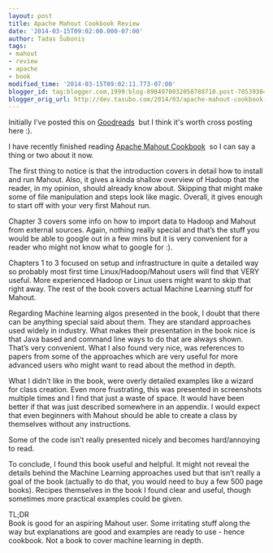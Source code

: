 ```yaml
---
layout: post
title: Apache Mahout Cookbook Review
date: '2014-03-15T09:02:00.000-07:00'
author: Tadas Šubonis
tags:
- mahout
- review
- apache
- book
modified_time: '2014-03-15T09:02:11.773-07:00'
blogger_id: tag:blogger.com,1999:blog-8984970032050788710.post-7853930405521766767
blogger_orig_url: http://dev.tasubo.com/2014/03/apache-mahout-cookbook-review.html
---
```

Initially I've posted this on [Goodreads](https://www.goodreads.com/review/show/850675406)
 but I think it's worth cross posting here :).


I have recently finished reading [Apache Mahout Cookbook](http://bit.ly/KmwfX3) 
 so I can say a thing or two about it now.  

The first thing to notice is that the introduction covers in detail how to
 install and run Mahout. Also, it gives a kinda shallow overview of Hadoop
  that the reader, in my opinion, should already know about. Skipping that might make some of file manipulation 
  and steps look like magic. Overall, it gives enough to start off with your very first Mahout run.  

Chapter 3 covers some info on how to import data to Hadoop and Mahout from
 external sources. Again, nothing really special and that’s the stuff you would be able to google out in a 
 few mins but it is very convenient for a reader who might not know what to google for :).  

Chapters 1 to 3 focused on setup and infrastructure in quite a detailed way so probably most 
first time Linux/Hadoop/Mahout users will find that VERY useful. More experienced Hadoop or Linux users 
might want to skip that right away. The rest of the book covers actual Machine Learning stuff for Mahout.  

Regarding Machine learning algos presented in the book, I doubt that there can be anything 
special said about them. They are standard approaches used widely in industry. What makes their 
presentation in the book nice is that Java based and command line ways to do that are always shown. 
That’s very convenient. What I also found very nice, was references to papers from some of the approaches 
which are very useful for more advanced users who might want to read about the method in depth.  

What I didn’t like in the book, were overly detailed examples like a wizard for class creation. Even more 
frustrating, this was presented in screenshots multiple times and I find that just a waste of space. It would 
have been better if that was just described somewhere in an appendix. I would expect that even beginners with 
Mahout should be able to create a class by themselves without any instructions.  

Some of the code isn’t really presented nicely and becomes hard/annoying to read.  

To conclude, I found this book useful and helpful. It might not reveal the details behind 
the Machine Learning approaches used but that isn’t really a goal of the book (actually to do that, you would need 
to buy a few 500 page books). Recipes themselves in the book I found clear and useful, 
though sometimes more practical examples could be given.  


TL;DR  
Book is good for an aspiring Mahout user. Some irritating stuff along the way but explanations are good and examples are ready to use - hence cookbook. Not a book to cover machine learning in depth.
